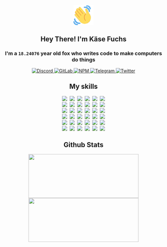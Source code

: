 <div><p align=center><img src=./resources/images/wave.gif width=64px height=64px></p><h2 align=center>Hey There! I'm Käse Fuchs</h2><h3 align=center>I'm a <code>18.24076</code> year old fox who writes code to make computers do things</h3><p align=center><a href=https://discord.com/users/507526681125322772><img alt=Discord src="https://img.shields.io/badge/Discord-5865F2?logo=discord&logoColor=white&style=flat-square#92a24933927ea7479d1fb70033d3e3dc"> </a><a href=https://gitlab.com/kasefuchs><img alt=GitLab src="https://img.shields.io/badge/GitLab-330F63?logo=gitlab&logoColor=white&style=flat-square#92a24933927ea7479d1fb70033d3e3dc"> </a><a href=https://npmjs.com/~kasefuchs><img alt=NPM src="https://img.shields.io/badge/NPM-CB3837?logo=npm&logoColor=white&style=flat-square#92a24933927ea7479d1fb70033d3e3dc"> </a><a href=https://t.me/kasefuchs><img alt=Telegram src="https://img.shields.io/badge/Telegram-2CA5E0?logo=telegram&logoColor=white&style=flat-square#92a24933927ea7479d1fb70033d3e3dc"> </a><a href=https://twitter.com/kasefuchs><img alt=Twitter src="https://img.shields.io/badge/Twitter-1DA1F2?logo=twitter&logoColor=white&style=flat-square#92a24933927ea7479d1fb70033d3e3dc"></a></p><h2 align=center>My skills</h2><p align=center><a href=https://aws.amazon.com/ ><picture><source srcset="https://skillicons.dev/icons?i=aws&theme=dark#92a24933927ea7479d1fb70033d3e3dc" media="(prefers-color-scheme: dark)"><source srcset="https://skillicons.dev/icons?i=aws&theme=light#92a24933927ea7479d1fb70033d3e3dc" media="(prefers-color-scheme: light), (prefers-color-scheme: no-preference)"><img src="https://skillicons.dev/icons?i=aws&theme=light#92a24933927ea7479d1fb70033d3e3dc"></picture></a>&nbsp;&nbsp;<a href=https://en.wikipedia.org/wiki/Bash_(Unix_shell)><picture><source srcset="https://skillicons.dev/icons?i=bash&theme=dark#92a24933927ea7479d1fb70033d3e3dc" media="(prefers-color-scheme: dark)"><source srcset="https://skillicons.dev/icons?i=bash&theme=light#92a24933927ea7479d1fb70033d3e3dc" media="(prefers-color-scheme: light), (prefers-color-scheme: no-preference)"><img src="https://skillicons.dev/icons?i=bash&theme=light#92a24933927ea7479d1fb70033d3e3dc"></picture></a>&nbsp;&nbsp;<a href=https://discord.com/developers/docs><picture><source srcset="https://skillicons.dev/icons?i=bots&theme=dark#92a24933927ea7479d1fb70033d3e3dc" media="(prefers-color-scheme: dark)"><source srcset="https://skillicons.dev/icons?i=bots&theme=light#92a24933927ea7479d1fb70033d3e3dc" media="(prefers-color-scheme: light), (prefers-color-scheme: no-preference)"><img src="https://skillicons.dev/icons?i=bots&theme=light#92a24933927ea7479d1fb70033d3e3dc"></picture></a>&nbsp;&nbsp;<a href=https://www.cloudflare.com/ ><picture><source srcset="https://skillicons.dev/icons?i=cloudflare&theme=dark#92a24933927ea7479d1fb70033d3e3dc" media="(prefers-color-scheme: dark)"><source srcset="https://skillicons.dev/icons?i=cloudflare&theme=light#92a24933927ea7479d1fb70033d3e3dc" media="(prefers-color-scheme: light), (prefers-color-scheme: no-preference)"><img src="https://skillicons.dev/icons?i=cloudflare&theme=light#92a24933927ea7479d1fb70033d3e3dc"></picture></a>&nbsp;&nbsp;<a href=https://en.wikipedia.org/wiki/CSS><picture><source srcset="https://skillicons.dev/icons?i=css&theme=dark#92a24933927ea7479d1fb70033d3e3dc" media="(prefers-color-scheme: dark)"><source srcset="https://skillicons.dev/icons?i=css&theme=light#92a24933927ea7479d1fb70033d3e3dc" media="(prefers-color-scheme: light), (prefers-color-scheme: no-preference)"><img src="https://skillicons.dev/icons?i=css&theme=light#92a24933927ea7479d1fb70033d3e3dc"></picture></a>&nbsp;&nbsp;<a href=https://www.docker.com/ ><picture><source srcset="https://skillicons.dev/icons?i=docker&theme=dark#92a24933927ea7479d1fb70033d3e3dc" media="(prefers-color-scheme: dark)"><source srcset="https://skillicons.dev/icons?i=docker&theme=light#92a24933927ea7479d1fb70033d3e3dc" media="(prefers-color-scheme: light), (prefers-color-scheme: no-preference)"><img src="https://skillicons.dev/icons?i=docker&theme=light#92a24933927ea7479d1fb70033d3e3dc"></picture></a><br><a href=https://www.electronjs.org/ ><picture><source srcset="https://skillicons.dev/icons?i=electron&theme=dark#92a24933927ea7479d1fb70033d3e3dc" media="(prefers-color-scheme: dark)"><source srcset="https://skillicons.dev/icons?i=electron&theme=light#92a24933927ea7479d1fb70033d3e3dc" media="(prefers-color-scheme: light), (prefers-color-scheme: no-preference)"><img src="https://skillicons.dev/icons?i=electron&theme=light#92a24933927ea7479d1fb70033d3e3dc"></picture></a>&nbsp;&nbsp;<a href=https://expressjs.com/ ><picture><source srcset="https://skillicons.dev/icons?i=express&theme=dark#92a24933927ea7479d1fb70033d3e3dc" media="(prefers-color-scheme: dark)"><source srcset="https://skillicons.dev/icons?i=express&theme=light#92a24933927ea7479d1fb70033d3e3dc" media="(prefers-color-scheme: light), (prefers-color-scheme: no-preference)"><img src="https://skillicons.dev/icons?i=express&theme=light#92a24933927ea7479d1fb70033d3e3dc"></picture></a>&nbsp;&nbsp;<a href=https://www.figma.com/ ><picture><source srcset="https://skillicons.dev/icons?i=figma&theme=dark#92a24933927ea7479d1fb70033d3e3dc" media="(prefers-color-scheme: dark)"><source srcset="https://skillicons.dev/icons?i=figma&theme=light#92a24933927ea7479d1fb70033d3e3dc" media="(prefers-color-scheme: light), (prefers-color-scheme: no-preference)"><img src="https://skillicons.dev/icons?i=figma&theme=light#92a24933927ea7479d1fb70033d3e3dc"></picture></a>&nbsp;&nbsp;<a href=https://firebase.google.com/ ><picture><source srcset="https://skillicons.dev/icons?i=firebase&theme=dark#92a24933927ea7479d1fb70033d3e3dc" media="(prefers-color-scheme: dark)"><source srcset="https://skillicons.dev/icons?i=firebase&theme=light#92a24933927ea7479d1fb70033d3e3dc" media="(prefers-color-scheme: light), (prefers-color-scheme: no-preference)"><img src="https://skillicons.dev/icons?i=firebase&theme=light#92a24933927ea7479d1fb70033d3e3dc"></picture></a>&nbsp;&nbsp;<a href=https://flask.palletsprojects.com/ ><picture><source srcset="https://skillicons.dev/icons?i=flask&theme=dark#92a24933927ea7479d1fb70033d3e3dc" media="(prefers-color-scheme: dark)"><source srcset="https://skillicons.dev/icons?i=flask&theme=light#92a24933927ea7479d1fb70033d3e3dc" media="(prefers-color-scheme: light), (prefers-color-scheme: no-preference)"><img src="https://skillicons.dev/icons?i=flask&theme=light#92a24933927ea7479d1fb70033d3e3dc"></picture></a>&nbsp;&nbsp;<a href=https://cloud.google.com/ ><picture><source srcset="https://skillicons.dev/icons?i=gcp&theme=dark#92a24933927ea7479d1fb70033d3e3dc" media="(prefers-color-scheme: dark)"><source srcset="https://skillicons.dev/icons?i=gcp&theme=light#92a24933927ea7479d1fb70033d3e3dc" media="(prefers-color-scheme: light), (prefers-color-scheme: no-preference)"><img src="https://skillicons.dev/icons?i=gcp&theme=light#92a24933927ea7479d1fb70033d3e3dc"></picture></a><br><a href=https://git-scm.com/ ><picture><source srcset="https://skillicons.dev/icons?i=git&theme=dark#92a24933927ea7479d1fb70033d3e3dc" media="(prefers-color-scheme: dark)"><source srcset="https://skillicons.dev/icons?i=git&theme=light#92a24933927ea7479d1fb70033d3e3dc" media="(prefers-color-scheme: light), (prefers-color-scheme: no-preference)"><img src="https://skillicons.dev/icons?i=git&theme=light#92a24933927ea7479d1fb70033d3e3dc"></picture></a>&nbsp;&nbsp;<a href=https://github.com/ ><picture><source srcset="https://skillicons.dev/icons?i=github&theme=dark#92a24933927ea7479d1fb70033d3e3dc" media="(prefers-color-scheme: dark)"><source srcset="https://skillicons.dev/icons?i=github&theme=light#92a24933927ea7479d1fb70033d3e3dc" media="(prefers-color-scheme: light), (prefers-color-scheme: no-preference)"><img src="https://skillicons.dev/icons?i=github&theme=light#92a24933927ea7479d1fb70033d3e3dc"></picture></a>&nbsp;&nbsp;<a href=https://gitlab.com/ ><picture><source srcset="https://skillicons.dev/icons?i=gitlab&theme=dark#92a24933927ea7479d1fb70033d3e3dc" media="(prefers-color-scheme: dark)"><source srcset="https://skillicons.dev/icons?i=gitlab&theme=light#92a24933927ea7479d1fb70033d3e3dc" media="(prefers-color-scheme: light), (prefers-color-scheme: no-preference)"><img src="https://skillicons.dev/icons?i=gitlab&theme=light#92a24933927ea7479d1fb70033d3e3dc"></picture></a>&nbsp;&nbsp;<a href=https://www.heroku.com/ ><picture><source srcset="https://skillicons.dev/icons?i=heroku&theme=dark#92a24933927ea7479d1fb70033d3e3dc" media="(prefers-color-scheme: dark)"><source srcset="https://skillicons.dev/icons?i=heroku&theme=light#92a24933927ea7479d1fb70033d3e3dc" media="(prefers-color-scheme: light), (prefers-color-scheme: no-preference)"><img src="https://skillicons.dev/icons?i=heroku&theme=light#92a24933927ea7479d1fb70033d3e3dc"></picture></a>&nbsp;&nbsp;<a href=https://en.wikipedia.org/wiki/HTML><picture><source srcset="https://skillicons.dev/icons?i=html&theme=dark#92a24933927ea7479d1fb70033d3e3dc" media="(prefers-color-scheme: dark)"><source srcset="https://skillicons.dev/icons?i=html&theme=light#92a24933927ea7479d1fb70033d3e3dc" media="(prefers-color-scheme: light), (prefers-color-scheme: no-preference)"><img src="https://skillicons.dev/icons?i=html&theme=light#92a24933927ea7479d1fb70033d3e3dc"></picture></a>&nbsp;&nbsp;<a href=https://en.wikipedia.org/wiki/JavaScript><picture><source srcset="https://skillicons.dev/icons?i=js&theme=dark#92a24933927ea7479d1fb70033d3e3dc" media="(prefers-color-scheme: dark)"><source srcset="https://skillicons.dev/icons?i=js&theme=light#92a24933927ea7479d1fb70033d3e3dc" media="(prefers-color-scheme: light), (prefers-color-scheme: no-preference)"><img src="https://skillicons.dev/icons?i=js&theme=light#92a24933927ea7479d1fb70033d3e3dc"></picture></a><br><a href=https://en.wikipedia.org/wiki/Linux><picture><source srcset="https://skillicons.dev/icons?i=linux&theme=dark#92a24933927ea7479d1fb70033d3e3dc" media="(prefers-color-scheme: dark)"><source srcset="https://skillicons.dev/icons?i=linux&theme=light#92a24933927ea7479d1fb70033d3e3dc" media="(prefers-color-scheme: light), (prefers-color-scheme: no-preference)"><img src="https://skillicons.dev/icons?i=linux&theme=light#92a24933927ea7479d1fb70033d3e3dc"></picture></a>&nbsp;&nbsp;<a href=https://mui.com/ ><picture><source srcset="https://skillicons.dev/icons?i=materialui&theme=dark#92a24933927ea7479d1fb70033d3e3dc" media="(prefers-color-scheme: dark)"><source srcset="https://skillicons.dev/icons?i=materialui&theme=light#92a24933927ea7479d1fb70033d3e3dc" media="(prefers-color-scheme: light), (prefers-color-scheme: no-preference)"><img src="https://skillicons.dev/icons?i=materialui&theme=light#92a24933927ea7479d1fb70033d3e3dc"></picture></a>&nbsp;&nbsp;<a href=https://en.wikipedia.org/wiki/Markdown><picture><source srcset="https://skillicons.dev/icons?i=md&theme=dark#92a24933927ea7479d1fb70033d3e3dc" media="(prefers-color-scheme: dark)"><source srcset="https://skillicons.dev/icons?i=md&theme=light#92a24933927ea7479d1fb70033d3e3dc" media="(prefers-color-scheme: light), (prefers-color-scheme: no-preference)"><img src="https://skillicons.dev/icons?i=md&theme=light#92a24933927ea7479d1fb70033d3e3dc"></picture></a>&nbsp;&nbsp;<a href=https://www.mongodb.com/ ><picture><source srcset="https://skillicons.dev/icons?i=mongodb&theme=dark#92a24933927ea7479d1fb70033d3e3dc" media="(prefers-color-scheme: dark)"><source srcset="https://skillicons.dev/icons?i=mongodb&theme=light#92a24933927ea7479d1fb70033d3e3dc" media="(prefers-color-scheme: light), (prefers-color-scheme: no-preference)"><img src="https://skillicons.dev/icons?i=mongodb&theme=light#92a24933927ea7479d1fb70033d3e3dc"></picture></a>&nbsp;&nbsp;<a href=https://www.mysql.com/ ><picture><source srcset="https://skillicons.dev/icons?i=mysql&theme=dark#92a24933927ea7479d1fb70033d3e3dc" media="(prefers-color-scheme: dark)"><source srcset="https://skillicons.dev/icons?i=mysql&theme=light#92a24933927ea7479d1fb70033d3e3dc" media="(prefers-color-scheme: light), (prefers-color-scheme: no-preference)"><img src="https://skillicons.dev/icons?i=mysql&theme=light#92a24933927ea7479d1fb70033d3e3dc"></picture></a>&nbsp;&nbsp;<a href=https://nextjs.org/ ><picture><source srcset="https://skillicons.dev/icons?i=nextjs&theme=dark#92a24933927ea7479d1fb70033d3e3dc" media="(prefers-color-scheme: dark)"><source srcset="https://skillicons.dev/icons?i=nextjs&theme=light#92a24933927ea7479d1fb70033d3e3dc" media="(prefers-color-scheme: light), (prefers-color-scheme: no-preference)"><img src="https://skillicons.dev/icons?i=nextjs&theme=light#92a24933927ea7479d1fb70033d3e3dc"></picture></a><br><a href=https://nodejs.org/en/ ><picture><source srcset="https://skillicons.dev/icons?i=nodejs&theme=dark#92a24933927ea7479d1fb70033d3e3dc" media="(prefers-color-scheme: dark)"><source srcset="https://skillicons.dev/icons?i=nodejs&theme=light#92a24933927ea7479d1fb70033d3e3dc" media="(prefers-color-scheme: light), (prefers-color-scheme: no-preference)"><img src="https://skillicons.dev/icons?i=nodejs&theme=light#92a24933927ea7479d1fb70033d3e3dc"></picture></a>&nbsp;&nbsp;<a href=https://www.postgresql.org/ ><picture><source srcset="https://skillicons.dev/icons?i=postgres&theme=dark#92a24933927ea7479d1fb70033d3e3dc" media="(prefers-color-scheme: dark)"><source srcset="https://skillicons.dev/icons?i=postgres&theme=light#92a24933927ea7479d1fb70033d3e3dc" media="(prefers-color-scheme: light), (prefers-color-scheme: no-preference)"><img src="https://skillicons.dev/icons?i=postgres&theme=light#92a24933927ea7479d1fb70033d3e3dc"></picture></a>&nbsp;&nbsp;<a href=https://learn.microsoft.com/en-us/powershell/ ><picture><source srcset="https://skillicons.dev/icons?i=powershell&theme=dark#92a24933927ea7479d1fb70033d3e3dc" media="(prefers-color-scheme: dark)"><source srcset="https://skillicons.dev/icons?i=powershell&theme=light#92a24933927ea7479d1fb70033d3e3dc" media="(prefers-color-scheme: light), (prefers-color-scheme: no-preference)"><img src="https://skillicons.dev/icons?i=powershell&theme=light#92a24933927ea7479d1fb70033d3e3dc"></picture></a>&nbsp;&nbsp;<a href=https://www.python.org/ ><picture><source srcset="https://skillicons.dev/icons?i=py&theme=dark#92a24933927ea7479d1fb70033d3e3dc" media="(prefers-color-scheme: dark)"><source srcset="https://skillicons.dev/icons?i=py&theme=light#92a24933927ea7479d1fb70033d3e3dc" media="(prefers-color-scheme: light), (prefers-color-scheme: no-preference)"><img src="https://skillicons.dev/icons?i=py&theme=light#92a24933927ea7479d1fb70033d3e3dc"></picture></a>&nbsp;&nbsp;<a href=https://www.raspberrypi.org/ ><picture><source srcset="https://skillicons.dev/icons?i=raspberrypi&theme=dark#92a24933927ea7479d1fb70033d3e3dc" media="(prefers-color-scheme: dark)"><source srcset="https://skillicons.dev/icons?i=raspberrypi&theme=light#92a24933927ea7479d1fb70033d3e3dc" media="(prefers-color-scheme: light), (prefers-color-scheme: no-preference)"><img src="https://skillicons.dev/icons?i=raspberrypi&theme=light#92a24933927ea7479d1fb70033d3e3dc"></picture></a>&nbsp;&nbsp;<a href=https://reactjs.org/ ><picture><source srcset="https://skillicons.dev/icons?i=react&theme=dark#92a24933927ea7479d1fb70033d3e3dc" media="(prefers-color-scheme: dark)"><source srcset="https://skillicons.dev/icons?i=react&theme=light#92a24933927ea7479d1fb70033d3e3dc" media="(prefers-color-scheme: light), (prefers-color-scheme: no-preference)"><img src="https://skillicons.dev/icons?i=react&theme=light#92a24933927ea7479d1fb70033d3e3dc"></picture></a><br><a href=https://redux.js.org/ ><picture><source srcset="https://skillicons.dev/icons?i=redux&theme=dark#92a24933927ea7479d1fb70033d3e3dc" media="(prefers-color-scheme: dark)"><source srcset="https://skillicons.dev/icons?i=redux&theme=light#92a24933927ea7479d1fb70033d3e3dc" media="(prefers-color-scheme: light), (prefers-color-scheme: no-preference)"><img src="https://skillicons.dev/icons?i=redux&theme=light#92a24933927ea7479d1fb70033d3e3dc"></picture></a>&nbsp;&nbsp;<a href=https://en.wikipedia.org/wiki/Regular_expression><picture><source srcset="https://skillicons.dev/icons?i=regex&theme=dark#92a24933927ea7479d1fb70033d3e3dc" media="(prefers-color-scheme: dark)"><source srcset="https://skillicons.dev/icons?i=regex&theme=light#92a24933927ea7479d1fb70033d3e3dc" media="(prefers-color-scheme: light), (prefers-color-scheme: no-preference)"><img src="https://skillicons.dev/icons?i=regex&theme=light#92a24933927ea7479d1fb70033d3e3dc"></picture></a>&nbsp;&nbsp;<a href=https://en.wikipedia.org/wiki/Sass_(stylesheet_language)><picture><source srcset="https://skillicons.dev/icons?i=sass&theme=dark#92a24933927ea7479d1fb70033d3e3dc" media="(prefers-color-scheme: dark)"><source srcset="https://skillicons.dev/icons?i=sass&theme=light#92a24933927ea7479d1fb70033d3e3dc" media="(prefers-color-scheme: light), (prefers-color-scheme: no-preference)"><img src="https://skillicons.dev/icons?i=sass&theme=light#92a24933927ea7479d1fb70033d3e3dc"></picture></a>&nbsp;&nbsp;<a href=https://www.typescriptlang.org/ ><picture><source srcset="https://skillicons.dev/icons?i=ts&theme=dark#92a24933927ea7479d1fb70033d3e3dc" media="(prefers-color-scheme: dark)"><source srcset="https://skillicons.dev/icons?i=ts&theme=light#92a24933927ea7479d1fb70033d3e3dc" media="(prefers-color-scheme: light), (prefers-color-scheme: no-preference)"><img src="https://skillicons.dev/icons?i=ts&theme=light#92a24933927ea7479d1fb70033d3e3dc"></picture></a>&nbsp;&nbsp;<a href=https://unity.com/ ><picture><source srcset="https://skillicons.dev/icons?i=unity&theme=dark#92a24933927ea7479d1fb70033d3e3dc" media="(prefers-color-scheme: dark)"><source srcset="https://skillicons.dev/icons?i=unity&theme=light#92a24933927ea7479d1fb70033d3e3dc" media="(prefers-color-scheme: light), (prefers-color-scheme: no-preference)"><img src="https://skillicons.dev/icons?i=unity&theme=light#92a24933927ea7479d1fb70033d3e3dc"></picture></a>&nbsp;&nbsp;<a href=https://workers.cloudflare.com/ ><picture><source srcset="https://skillicons.dev/icons?i=workers&theme=dark#92a24933927ea7479d1fb70033d3e3dc" media="(prefers-color-scheme: dark)"><source srcset="https://skillicons.dev/icons?i=workers&theme=light#92a24933927ea7479d1fb70033d3e3dc" media="(prefers-color-scheme: light), (prefers-color-scheme: no-preference)"><img src="https://skillicons.dev/icons?i=workers&theme=light#92a24933927ea7479d1fb70033d3e3dc"></picture></a><br></p><h2 align=center>Github Stats</h2><p align=center><picture><source srcset="https://github-readme-stats-kasefuchs.vercel.app/api/?count_private=true&hide_border=true&hide_rank=true&line_height=20&hide_title=true&username=Kasefuchs&theme=dark#92a24933927ea7479d1fb70033d3e3dc" media="(prefers-color-scheme: dark)"><source srcset="https://github-readme-stats-kasefuchs.vercel.app/api/?count_private=true&hide_border=true&hide_rank=true&line_height=20&hide_title=true&username=Kasefuchs&theme=light#92a24933927ea7479d1fb70033d3e3dc" media="(prefers-color-scheme: light), (prefers-color-scheme: no-preference)"><img align=middle width=350 height=140 src="https://github-readme-stats-kasefuchs.vercel.app/api/?count_private=true&hide_border=true&hide_rank=true&line_height=20&hide_title=true&username=Kasefuchs&theme=light#92a24933927ea7479d1fb70033d3e3dc"></picture><picture><source srcset="https://github-readme-stats-kasefuchs.vercel.app/api/top-langs/?count_private=true&hide_border=true&layout=compact&username=Kasefuchs&theme=dark#92a24933927ea7479d1fb70033d3e3dc" media="(prefers-color-scheme: dark)"><source srcset="https://github-readme-stats-kasefuchs.vercel.app/api/top-langs/?count_private=true&hide_border=true&layout=compact&username=Kasefuchs&theme=light#92a24933927ea7479d1fb70033d3e3dc" media="(prefers-color-scheme: light), (prefers-color-scheme: no-preference)"><img align=middle width=350 height=140 src="https://github-readme-stats-kasefuchs.vercel.app/api/top-langs/?count_private=true&hide_border=true&layout=compact&username=Kasefuchs&theme=light#92a24933927ea7479d1fb70033d3e3dc"></picture></p><img src="https://hit.yhype.me/github/profile?user_id=64592097#92a24933927ea7479d1fb70033d3e3dc" alt=""></div>